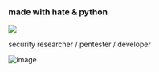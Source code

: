 ### made with hate & python

![](https://komarev.com/ghpvc/?username=cloutjs&color=green)

security researcher / pentester /  developer 

![image](https://encrypted-tbn0.gstatic.com/images?q=tbn:ANd9GcRhQzThM_AH2ALL3INkmM_pHTfdoeo5hHzY3m1DwqvNTSznJnUMFFKK6bqjG3Z0FR-w5Ho&usqp=CAU)
